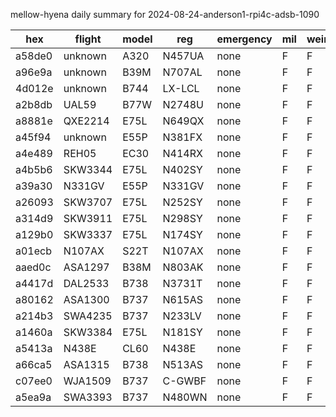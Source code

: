 mellow-hyena daily summary for 2024-08-24-anderson1-rpi4c-adsb-1090

|hex|flight|model|reg|emergency|mil|weirdo|
|--|--|--|--|--|--|--|
|a58de0|unknown|A320|N457UA|none|F|F|
|a96e9a|unknown|B39M|N707AL|none|F|F|
|4d012e|unknown|B744|LX-LCL|none|F|F|
|a2b8db|UAL59|B77W|N2748U|none|F|F|
|a8881e|QXE2214|E75L|N649QX|none|F|F|
|a45f94|unknown|E55P|N381FX|none|F|F|
|a4e489|REH05|EC30|N414RX|none|F|F|
|a4b5b6|SKW3344|E75L|N402SY|none|F|F|
|a39a30|N331GV|E55P|N331GV|none|F|F|
|a26093|SKW3707|E75L|N252SY|none|F|F|
|a314d9|SKW3911|E75L|N298SY|none|F|F|
|a129b0|SKW3337|E75L|N174SY|none|F|F|
|a01ecb|N107AX|S22T|N107AX|none|F|F|
|aaed0c|ASA1297|B38M|N803AK|none|F|F|
|a4417d|DAL2533|B738|N3731T|none|F|F|
|a80162|ASA1300|B737|N615AS|none|F|F|
|a214b3|SWA4235|B737|N233LV|none|F|F|
|a1460a|SKW3384|E75L|N181SY|none|F|F|
|a5413a|N438E|CL60|N438E|none|F|F|
|a66ca5|ASA1315|B738|N513AS|none|F|F|
|c07ee0|WJA1509|B737|C-GWBF|none|F|F|
|a5ea9a|SWA3393|B737|N480WN|none|F|F|
